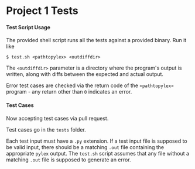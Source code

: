 Project 1 Tests
===============

#### Test Script Usage

The provided shell script runs all the tests against a provided binary.
Run it like

```$ test.sh <pathtopylex> <outdiffdir>```

The ```<outdiffdir>``` parameter is a directory where the program's output is written, along with diffs between the expected and actual output.

Error test cases are checked via the return code of the ```<pathtopylex>``` program - any return other than ```0``` indicates an error.

#### Test Cases

Now accepting test cases via pull request.

Test cases go in the ```tests``` folder.

Each test input must have a ```.py``` extension. If a test input file is supposed to be valid input, there should be a matching ```.out``` file containing the appropriate ```pylex``` output. The ```test.sh``` script assumes that any file without a matching ```.out``` file is supposed to generate an error.
